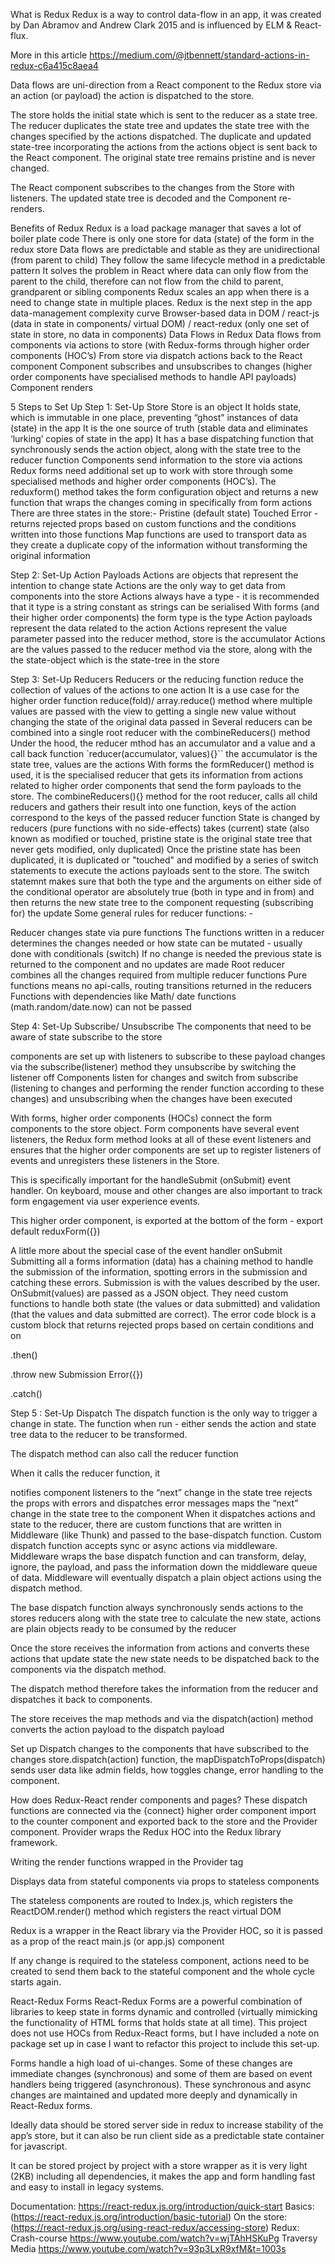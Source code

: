 What is Redux
Redux is a way to control data-flow in an app, it was created by Dan Abramov and Andrew Clark 2015 and is influenced by ELM & React-flux.

More in this article https://medium.com/@jtbennett/standard-actions-in-redux-c6a415c8aea4

Data flows are uni-direction from a React component to the Redux store via an action (or payload) the action is dispatched to the store.

The store holds the initial state which is sent to the reducer as a state tree. The reducer duplicates the state tree and updates the state tree with the changes specified by the actions dispatched. The duplicate and updated state-tree incorporating the actions from the actions object is sent back to the React component. The original state tree remains pristine and is never changed.

The React component subscribes to the changes from the Store with listeners. The updated state tree is decoded and the Component re-renders.

Benefits of Redux
Redux is a load package manager that saves a lot of boiler plate code There is only one store for data (state) of the form in the redux store Data flows are predictable and stable as they are unidirectional (from parent to child) They follow the same lifecycle method in a predictable pattern It solves the problem in React where data can only flow from the parent to the child, therefore can not flow from the child to parent, grandparent or sibling components Redux scales an app when there is a need to change state in multiple places. Redux is the next step in the app data-management complexity curve Browser-based data in DOM / react-js (data in state in components/ virtual DOM) / react-redux (only one set of state in store, no data in components) Data Flows in Redux Data flows from components via actions to store (with Redux-forms through higher order components (HOC’s) From store via dispatch actions back to the React component Component subscribes and unsubscribes to changes (higher order components have specialised methods to handle API payloads) Component renders

5 Steps to Set Up
Step 1: Set-Up Store
Store is an object It holds state, which is immutable in one place, preventing “ghost” instances of data (state) in the app It is the one source of truth (stable data and eliminates ‘lurking’ copies of state in the app) It has a base dispatching function that synchronously sends the action object, along with the state tree to the reducer function Components send information to the store via actions Redux forms need additional set up to work with store through some specialised methods and higher order components (HOC’s). The reduxform() method takes the form configuration object and returns a new function that wraps the changes coming in specifically from form actions There are three states in the store:- Pristine (default state) Touched Error - returns rejected props based on custom functions and the conditions written into those functions Map functions are used to transport data as they create a duplicate copy of the information without transforming the original information

Step 2: Set-Up Action Payloads
Actions are objects that represent the intention to change state Actions are the only way to get data from components into the store Actions always have a type - it is recommended that it type is a string constant as strings can be serialised With forms (and their higher order components) the form type is the type Action payloads represent the data related to the action Actions represent the value parameter passed into the reducer method, store is the accumulator Actions are the values passed to the reducer method via the store, along with the the state-object which is the state-tree in the store

Step 3: Set-Up Reducers
Reducers or the reducing function reduce the collection of values of the actions to one action It is a use case for the higher order function reduce(fold)/ array.reduce() method where multiple values are passed with the view to getting a single new value without changing the state of the original data passed in Several reducers can be combined into a single root reducer with the combineReducers() method Under the hood, the reducer mthod has an accumulator and a value and a call back function `reducer(accumulator, values){}`` the accumulator is the state tree, values are the actions With forms the formReducer() method is used, it is the specialised reducer that gets its information from actions related to higher order components that send the form payloads to the store. The combineReducers(){} method for the root reducer, calls all child reducers and gathers their result into one function, keys of the action correspond to the keys of the passed reducer function State is changed by reducers (pure functions with no side-effects) takes (current) state (also known as modified or touched, pristine state is the original state tree that never gets modified, only duplicated) Once the pristine state has been duplicated, it is duplicated or "touched" and modified by a series of switch statements to execute the actions payloads sent to the store. The switch statemnt makes sure that both the type and the arguments on either side of the conditional operator are absolutely true (both in type and in from) and then returns the new state tree to the component requesting (subscribing for) the update Some general rules for reducer functions: -

Reducer changes state via pure functions
The functions written in a reducer determines the changes needed or how state can be mutated - usually done with conditionals (switch) If no change is needed the previous state is returned to the component and no updates are made Root reducer combines all the changes required from multiple reducer functions Pure functions means no api-calls, routing transitions returned in the reducers Functions with dependencies like Math/ date functions (math.random/date.now) can not be passed

Step 4: Set-Up Subscribe/ Unsubscribe
The components that need to be aware of state subscribe to the store

components are set up with listeners to subscribe to these payload changes via the subscribe(listener) method they unsubscribe by switching the listener off Components listen for changes and switch from subscribe (listening to changes and performing the render function according to these changes) and unsubscribing when the changes have been executed

With forms, higher order components (HOCs) connect the form components to the store object. Form components have several event listeners, the Redux form method looks at all of these event listeners and ensures that the higher order components are set up to register listeners of events and unregisters these listeners in the Store.

This is specifically important for the handleSubmit (onSubmit) event handler. On keyboard, mouse and other changes are also important to track form engagement via user experience events.

This higher order component, is exported at the bottom of the form - export default reduxForm({})

A little more about the special case of the event handler onSubmit Submitting all a forms information (data) has a chaining method to handle the submission of the information, spotting errors in the submission and catching these errors. Submission is with the values described by the user. OnSubmit(values) are passed as a JSON object. They need custom functions to handle both state (the values or data submitted) and validation (that the values and data submitted are correct). The error code block is a custom block that returns rejected props based on certain conditions and on

.then()

.throw new Submission Error({})

.catch()

Step 5 : Set-Up Dispatch
The dispatch function is the only way to trigger a change in state. The function when run - either sends the action and state tree data to the reducer to be transformed.

The dispatch method can also call the reducer function

When it calls the reducer function, it

notifies component listeners to the “next” change in the state tree rejects the props with errors and dispatches error messages maps the “next” change in the state tree to the component When it dispatches actions and state to the reducer, there are custom functions that are written in Middleware (like Thunk) and passed to the base-dispatch function. Custom dispatch function accepts sync or async actions via middleware. Middleware wraps the base dispatch function and can transform, delay, ignore, the payload, and pass the information down the middleware queue of data. Middleware will eventually dispatch a plain object actions using the dispatch method.

The base dispatch function always synchronously sends actions to the stores reducers along with the state tree to calculate the new state, actions are plain objects ready to be consumed by the reducer

Once the store receives the information from actions and converts these actions that update state the new state needs to be dispatched back to the components via the dispatch method.

The dispatch method therefore takes the information from the reducer and dispatches it back to components.

The store receives the map methods and via the dispatch(action) method converts the action payload to the dispatch payload

Set up Dispatch changes to the components that have subscribed to the changes store.dispatch(action) function, the mapDispatchToProps(dispatch) sends user data like admin fields, how toggles change, error handling to the component.

How does Redux-React render components and pages?
These dispatch functions are connected via the {connect} higher order component import to the counter component and exported back to the store and the Provider component. Provider wraps the Redux HOC into the Redux library framework.

Writing the render functions wrapped in the Provider tag

Displays data from stateful components via props to stateless components

The stateless components are routed to Index.js, which registers the ReactDOM.render() method which registers the react virtual DOM

Redux is a wrapper in the React library via the Provider HOC, so it is passed as a prop of the react main.js (or app.js) component

If any change is required to the stateless component, actions need to be created to send them back to the stateful component and the whole cycle starts again.

React-Redux Forms
React-Redux Forms are a powerful combination of libraries to keep state in forms dynamic and controlled (virtually mimicking the functionality of HTML forms that holds state at all time). This project does not use HOCs from Redux-React forms, but I have included a note on package set up in case I want to refactor this project to include this set-up.

Forms handle a high load of ui-changes. Some of these changes are immediate changes (synchronous) and some of them are based on event handlers being triggered (asynchronous). These synchronous and async changes are maintained and updated more deeply and dynamically in React-Redux forms.

Ideally data should be stored server side in redux to increase stability of the app’s store, but it can also be run client side as a predictable state container for javascript.

It can be stored project by project with a store wrapper as it is very light (2KB) including all dependencies, it makes the app and form handling fast and easy to install in legacy systems.


Documentation: https://react-redux.js.org/introduction/quick-start Basics:(https://react-redux.js.org/introduction/basic-tutorial) On the store: (https://react-redux.js.org/using-react-redux/accessing-store) Redux: Crash-course https://www.youtube.com/watch?v=wjTAhHSKuPg Traversy Media https://www.youtube.com/watch?v=93p3LxR9xfM&t=1003s
